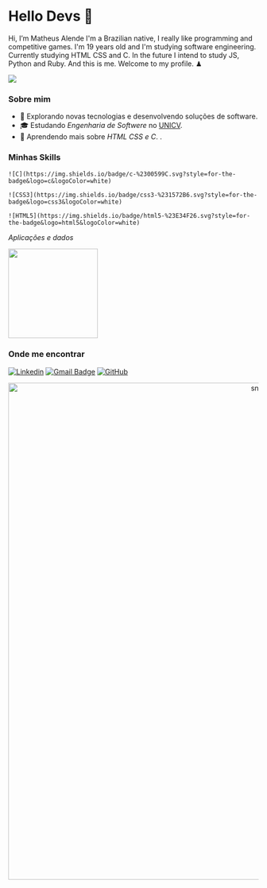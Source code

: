 <h1>Hello Devs 🌙</h1>

Hi, I’m Matheus Alende
I'm a Brazilian native, I really like programming and competitive games.
I'm 19 years old and I'm studying software engineering.
Currently studying HTML CSS and C.
In the future I intend to study JS, Python and Ruby.
And this is me.
Welcome to my profile. ♟

![](https://komarev.com/ghpvc/?username=Mathyess&color=006bed)

<h3>Sobre mim</h3>


- 🤔 Explorando novas tecnologias e desenvolvendo soluções de software.
- 🎓 Estudando *Engenharia de Softwere* no <a href="https://unicv.edu.br/">UNICV</a>.
- 🌱 Aprendendo mais sobre *HTML CSS e C*.
.

<h3>Minhas Skills</h3>

	![C](https://img.shields.io/badge/c-%2300599C.svg?style=for-the-badge&logo=c&logoColor=white)

	![CSS3](https://img.shields.io/badge/css3-%231572B6.svg?style=for-the-badge&logo=css3&logoColor=white)

	![HTML5](https://img.shields.io/badge/html5-%23E34F26.svg?style=for-the-badge&logo=html5&logoColor=white)


*Aplicações e dados*


  <img height="180em" src="https://github-readme-stats.vercel.app/api?username=mathyess&theme=dark&show_icons=true" />
</a>

<h3>Onde me encontrar</h3>


[![Linkedin](https://img.shields.io/badge/-Linkedin-blue?style=flat-square&logo=Linkedin&logoColor=white&link=https://www.linkedin.com/in/matheus-alende-26384a278/)](https://www.linkedin.com/in/matheus-alende-26384a278/)
[![Gmail Badge](https://img.shields.io/badge/-Gmail-006bed?style=flat-square&logo=Gmail&logoColor=white&link=mailto:Matheuzoapires@gmail.com)](mailto:matheuzoapires@gmail.com)
[![GitHub](https://img.shields.io/github/followers/mathyess?label=follow&style=social)](https://github.com/Mathyess)

<p align="center">
 <img width="1000" src="assets/github-snake.svg" alt="snake"/>
</p>
